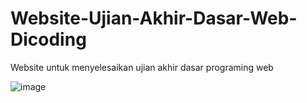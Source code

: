 # Website-Ujian-Akhir-Dasar-Web-Dicoding

Website untuk menyelesaikan ujian akhir dasar programing web

![image](https://user-images.githubusercontent.com/93269134/221165304-e14f2a59-9af1-4eb9-b848-9194a1fa2af2.png)

